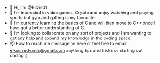 - 👋 Hi, I’m @Edzis01
- 👀 I’m interested in video games, Crypto and enjoy watching and playing sports but gym and golfing is my favourite. 
- 🌱 I’m currently learning the basics of C and will then move to C++ once I have got a better understanding of C.
- 💞️ I’m looking to collaborate on any sort of projects and I am wanting to get any help and expand my knowledge in the coding space.  
- 📫 How to reach me message on here or feel free to email elksnisedvards@gmail.com anything tips and tricks or starting out coding :)

<!---
Edzis01/Edzis01 is a ✨ special ✨ repository because its `README.md` (this file) appears on your GitHub profile.
You can click the Preview link to take a look at your changes.
--->
